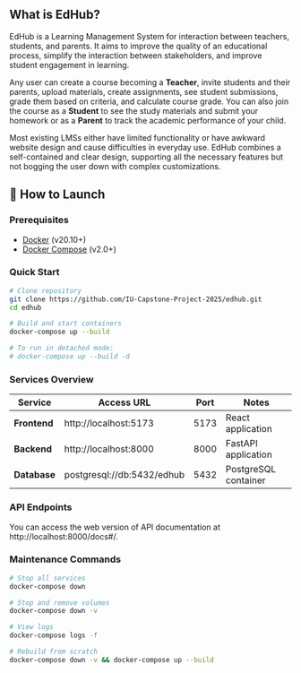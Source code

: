 ## What is EdHub?

EdHub is a Learning Management System for interaction between teachers, students, and parents. It aims to improve the quality of an educational process, simplify the interaction between stakeholders, and improve student engagement in learning.

Any user can create a course becoming a **Teacher**, invite students and their parents, upload materials, create assignments, see student submissions, grade them based on criteria, and calculate course grade. You can also join the course as a **Student** to see the study materials and submit your homework or as a **Parent** to track the academic performance of your child.

Most existing LMSs either have limited functionality or have awkward website design and cause difficulties in everyday use. EdHub combines a self-contained and clear design, supporting all the necessary features but not bogging the user down with complex customizations.

## 🚀 How to Launch

### Prerequisites
- [Docker](https://docs.docker.com/get-docker/) (v20.10+)
- [Docker Compose](https://docs.docker.com/compose/install/) (v2.0+)

### Quick Start
```bash
# Clone repository
git clone https://github.com/IU-Capstone-Project-2025/edhub.git
cd edhub

# Build and start containers
docker-compose up --build

# To run in detached mode:
# docker-compose up --build -d
```

### Services Overview
| Service       | Access URL                     | Port  | Notes                     |
|---------------|--------------------------------|-------|---------------------------|
| **Frontend**  | http://localhost:5173         | 5173  | React application      |
| **Backend**   | http://localhost:8000         | 8000  | FastAPI application       |
| **Database**  | postgresql://db:5432/edhub    | 5432  | PostgreSQL container      |

### API Endpoints

You can access the web version of API documentation at http://localhost:8000/docs#/.

### Maintenance Commands
```bash
# Stop all services
docker-compose down

# Stop and remove volumes
docker-compose down -v

# View logs
docker-compose logs -f

# Rebuild from scratch
docker-compose down -v && docker-compose up --build
```